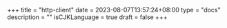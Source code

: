 +++
title = "http-client"
date = 2023-08-07T13:57:24+08:00
type = "docs"
description = ""
isCJKLanguage = true
draft = false
+++